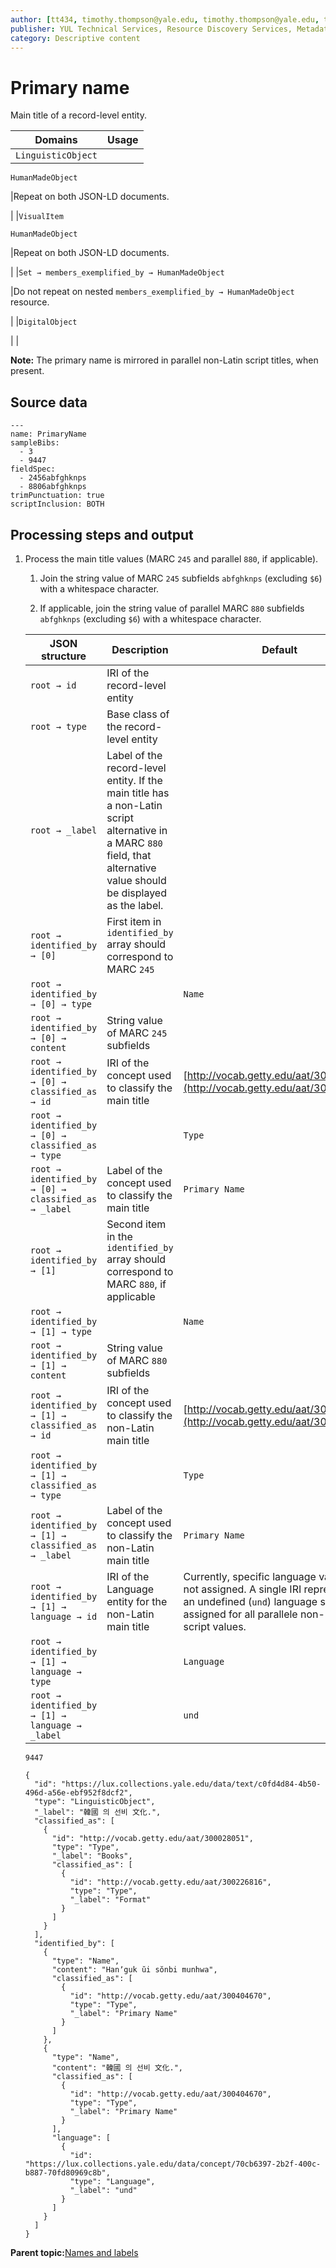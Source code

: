 ```yaml
---
author: [tt434, timothy.thompson@yale.edu, timothy.thompson@yale.edu, tt434]
publisher: YUL Technical Services, Resource Discovery Services, Metadata Services Unit
category: Descriptive content
---
```


# Primary name

Main title of a record-level entity.

|Domains|Usage|
|-------|-----|
|`LinguisticObject`

 `HumanMadeObject`

|Repeat on both JSON-LD documents.

|
|`VisualItem`

 `HumanMadeObject`

|Repeat on both JSON-LD documents.

|
|`Set → members_exemplified_by → HumanMadeObject`

|Do not repeat on nested `members_exemplified_by → HumanMadeObject` resource.

|
|`DigitalObject`

| |

**Note:** The primary name is mirrored in parallel non-Latin script titles, when present.

## Source data

```
---
name: PrimaryName
sampleBibs:
  - 3
  - 9447
fieldSpec:
  - 2456abfghknps
  - 8806abfghknps
trimPunctuation: true
scriptInclusion: BOTH
```

## Processing steps and output

1.  Process the main title values \(MARC `245` and parallel `880`, if applicable\).

    1.  Join the string value of MARC `245` subfields `abfghknps` \(excluding `$6`\) with a whitespace character.

    2.  If applicable, join the string value of parallel MARC `880` subfields `abfghknps` \(excluding `$6`\) with a whitespace character.

    |JSON structure|Description|Default|
    |--------------|-----------|-------|
    |`root → id`|IRI of the record-level entity||
    |`root → type`|Base class of the record-level entity| |
    |`root → _label`|Label of the record-level entity. If the main title has a non-Latin script alternative in a MARC `880` field, that alternative value should be displayed as the label.| |
    |`root → identified_by → [0]`|First item in `identified_by` array should correspond to MARC `245`| |
    |`root → identified_by → [0] → type`| |`Name`|
    |`root → identified_by → [0] → content`|String value of MARC `245` subfields| |
    |`root → identified_by → [0] → classified_as → id`|IRI of the concept used to classify the main title|[http://vocab.getty.edu/aat/300404670](http://vocab.getty.edu/aat/300404670)|
    |`root → identified_by → [0] → classified_as → type`| |`Type`|
    |`root → identified_by → [0] → classified_as → _label`|Label of the concept used to classify the main title|`Primary Name`|
    |`root → identified_by → [1]`|Second item in the `identified_by` array should correspond to MARC `880`, if applicable| |
    |`root → identified_by → [1] → type`| |`Name`|
    |`root → identified_by → [1] → content`|String value of MARC `880` subfields| |
    |`root → identified_by → [1] → classified_as → id`|IRI of the concept used to classify the non-Latin main title|[http://vocab.getty.edu/aat/300404670](http://vocab.getty.edu/aat/300404670)|
    |`root → identified_by → [1] → classified_as → type`| |`Type`|
    |`root → identified_by → [1] → classified_as → _label`|Label of the concept used to classify the non-Latin main title|`Primary Name`|
    |`root → identified_by → [1] → language → id`|IRI of the Language entity for the non-Latin main title|Currently, specific language values are not assigned. A single IRI representing an undefined \(`und`\) language should be assigned for all parallele non-Latin script values.|
    |`root → identified_by → [1] → language → type`| |`Language`|
    |`root → identified_by → [1] → language → _label`| |`und`|

    `9447`

    ```
    {
      "id": "https://lux.collections.yale.edu/data/text/c0fd4d84-4b50-496d-a56e-ebf952f8dcf2",
      "type": "LinguisticObject",
      "_label": "韓國 의 선비 文化.",
      "classified_as": [
        {
          "id": "http://vocab.getty.edu/aat/300028051",
          "type": "Type",
          "_label": "Books",
          "classified_as": [
            {
              "id": "http://vocab.getty.edu/aat/300226816",
              "type": "Type",
              "_label": "Format"
            }
          ]
        }
      ],
      "identified_by": [
        {
          "type": "Name",
          "content": "Hanʼguk ŭi sŏnbi munhwa",
          "classified_as": [
            {
              "id": "http://vocab.getty.edu/aat/300404670",
              "type": "Type",
              "_label": "Primary Name"
            }
          ]
        },
        {
          "type": "Name",
          "content": "韓國 의 선비 文化.",
          "classified_as": [
            {
              "id": "http://vocab.getty.edu/aat/300404670",
              "type": "Type",
              "_label": "Primary Name"
            }
          ],
          "language": [
            {
              "id": "https://lux.collections.yale.edu/data/concept/70cb6397-2b2f-400c-b887-70fd80969c8b",
              "type": "Language",
              "_label": "und"
            }
          ]
        }
      ]
    }
    ```


**Parent topic:**[Names and labels](../../concepts/names_and_labels.md)

